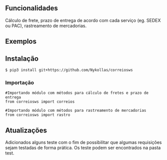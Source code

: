 
## Funcionalidades

Cálculo de frete, prazo de entrega de acordo com cada serviço (eg. SEDEX ou PAC), rastreamento de mercadorias.

## Exemplos


## Instalação

```
$ pip3 install git+https://github.com/Nykollas/correiosws

```
### Importação

```
#Importando módulo com métodos para cálculo de fretes e prazo de entrega
from correiosws import correios

#Importando módulo com métodos para rastreamento de mercadorias
from correiosws import rastro

```

## Atualizações

Adicionados alguns teste  com o fim de possibilitar que algumas requisições sejam testadas de forma prática.
Os teste podem ser encontrados na pasta test.
